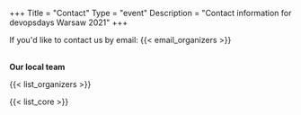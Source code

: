 +++
Title = "Contact"
Type = "event"
Description = "Contact information for devopsdays Warsaw 2021"
+++
<style>
/*
  .text {
    margin-top: 10px;
    font-size: 1.2rem;
    margin-bottom: 30px;
  }

  a.card-link {
    padding-left: 14px;
    margin-bottom: 7px;
    display: inline-block;
  }
  */
</style>

<div class="text">
  If you'd like to contact us by email: {{< email_organizers >}}

<br/>
<br/>

**Our local team**

{{< list_organizers >}}

{{< list_core >}}
</div>

